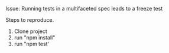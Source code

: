 Issue: Running tests in a multifaceted spec leads to a freeze test

Steps to reproduce.

1. Clone project
2. run "npm install"
3. run "npm test'            
